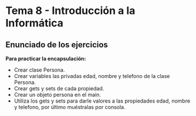 # Tema 8 - Introducción a la Informática
## Enunciado de los ejercicios

**Para practicar la encapsulación:**

* Crear clase Persona.
* Crear variables las privadas edad, nombre y telefono de la clase Persona.
* Crear gets y sets de cada propiedad.
* Crear un objeto persona en el main.
* Utiliza los gets y sets para darle valores a las propiedades edad, nombre y telefono, por último muéstralas por consola.

